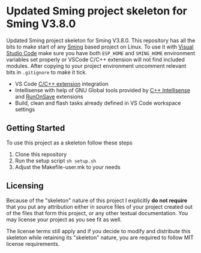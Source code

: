 # Updated Sming project skeleton for Sming V3.8.0

Updated Sming project skeleton for Sming V3.8.0. This repository has all the bits to make start of any [Sming](https://github.com/SmingHub/Sming) based project on Linux. To use it with [Visual Studio Code](https://code.visualstudio.com/) make sure you have both `ESP_HOME` and `SMING_HOME` environment variables set properly or VSCode C/C++ extension will not find included modules. After copying to your project environment uncomment relevant bits in `.gitignore` to make it tick.

* VS Code [C/C++ extension](https://github.com/Microsoft/vscode-cpptools) integration
* Intellisense with help of GNU Global tools provided by [C++ Intellisense](https://github.com/austin-----/code-gnu-global) and [RunOnSave](https://github.com/emeraldwalk/vscode-runonsave) extensions
* Build, clean and flash tasks already defined in VS Code workspace settings

## Getting Started

To use this project as a skeleton follow these steps
1. Clone this repository
2. Run the setup script `sh setup.sh`
3. Adjust the Makefile-user.mk to your needs

## Licensing

Because of the "skeleton" nature of this project I explicitly **do not require** that you put any attribution either in source files of your project created out of the files that form this project, or any other textual documentation. You may license your project as you see fit as well.

The license terms still apply and if you decide to modify and distribute this skeleton while retaining its "skeleton" nature, you are required to follow MIT license requirements.
